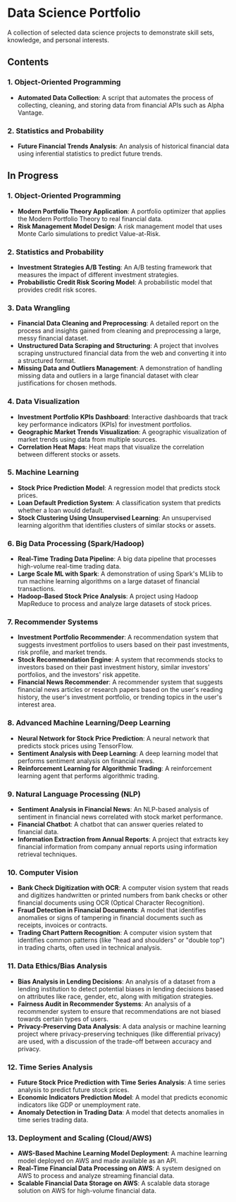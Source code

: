 # Data Science Portfolio
A collection of selected data science projects to demonstrate skill sets, knowledge, and personal interests.

## Contents
### 1. Object-Oriented Programming
- **Automated Data Collection**: A script that automates the process of collecting, cleaning, and storing data from financial APIs such as Alpha Vantage.

### 2. Statistics and Probability
- **Future Financial Trends Analysis**: An analysis of historical financial data using inferential statistics to predict future trends.
  
## In Progress

### 1. Object-Oriented Programming
- **Modern Portfolio Theory Application**: A portfolio optimizer that applies the Modern Portfolio Theory to real financial data.
- **Risk Management Model Design**: A risk management model that uses Monte Carlo simulations to predict Value-at-Risk.

### 2. Statistics and Probability
- **Investment Strategies A/B Testing**: An A/B testing framework that measures the impact of different investment strategies.
- **Probabilistic Credit Risk Scoring Model**: A probabilistic model that provides credit risk scores.

### 3. Data Wrangling
- **Financial Data Cleaning and Preprocessing**: A detailed report on the process and insights gained from cleaning and preprocessing a large, messy financial dataset.
- **Unstructured Data Scraping and Structuring**: A project that involves scraping unstructured financial data from the web and converting it into a structured format.
- **Missing Data and Outliers Management**: A demonstration of handling missing data and outliers in a large financial dataset with clear justifications for chosen methods.

### 4. Data Visualization
- **Investment Portfolio KPIs Dashboard**: Interactive dashboards that track key performance indicators (KPIs) for investment portfolios.
- **Geographic Market Trends Visualization**: A geographic visualization of market trends using data from multiple sources.
- **Correlation Heat Maps**: Heat maps that visualize the correlation between different stocks or assets.

### 5. Machine Learning
- **Stock Price Prediction Model**: A regression model that predicts stock prices.
- **Loan Default Prediction System**: A classification system that predicts whether a loan would default.
- **Stock Clustering Using Unsupervised Learning**: An unsupervised learning algorithm that identifies clusters of similar stocks or assets.

### 6. Big Data Processing (Spark/Hadoop)
- **Real-Time Trading Data Pipeline**: A big data pipeline that processes high-volume real-time trading data.
- **Large Scale ML with Spark**: A demonstration of using Spark's MLlib to run machine learning algorithms on a large dataset of financial transactions.
- **Hadoop-Based Stock Price Analysis**: A project using Hadoop MapReduce to process and analyze large datasets of stock prices.

### 7. Recommender Systems
- **Investment Portfolio Recommender**: A recommendation system that suggests investment portfolios to users based on their past investments, risk profile, and market trends.
- **Stock Recommendation Engine**: A system that recommends stocks to investors based on their past investment history, similar investors' portfolios, and the investors' risk appetite.
- **Financial News Recommender**: A recommender system that suggests financial news articles or research papers based on the user's reading history, the user's investment portfolio, or trending topics in the user's interest area.

### 8. Advanced Machine Learning/Deep Learning
- **Neural Network for Stock Price Prediction**: A neural network that predicts stock prices using TensorFlow.
- **Sentiment Analysis with Deep Learning**: A deep learning model that performs sentiment analysis on financial news.
- **Reinforcement Learning for Algorithmic Trading**: A reinforcement learning agent that performs algorithmic trading.

### 9. Natural Language Processing (NLP)
- **Sentiment Analysis in Financial News**: An NLP-based analysis of sentiment in financial news correlated with stock market performance.
- **Financial Chatbot**: A chatbot that can answer queries related to financial data.
- **Information Extraction from Annual Reports**: A project that extracts key financial information from company annual reports using information retrieval techniques.

### 10. Computer Vision
- **Bank Check Digitization with OCR**: A computer vision system that reads and digitizes handwritten or printed numbers from bank checks or other financial documents using OCR (Optical Character Recognition).
- **Fraud Detection in Financial Documents**: A model that identifies anomalies or signs of tampering in financial documents such as receipts, invoices or contracts.
- **Trading Chart Pattern Recognition**: A computer vision system that identifies common patterns (like "head and shoulders" or "double top") in trading charts, often used in technical analysis.

### 11. Data Ethics/Bias Analysis
- **Bias Analysis in Lending Decisions**: An analysis of a dataset from a lending institution to detect potential biases in lending decisions based on attributes like race, gender, etc, along with mitigation strategies.
- **Fairness Audit in Recommender Systems**: An analysis of a recommender system to ensure that recommendations are not biased towards certain types of users.
- **Privacy-Preserving Data Analysis**: A data analysis or machine learning project where privacy-preserving techniques (like differential privacy) are used, with a discussion of the trade-off between accuracy and privacy.

### 12. Time Series Analysis
- **Future Stock Price Prediction with Time Series Analysis**: A time series analysis to predict future stock prices.
- **Economic Indicators Prediction Model**: A model that predicts economic indicators like GDP or unemployment rate.
- **Anomaly Detection in Trading Data**: A model that detects anomalies in time series trading data.

### 13. Deployment and Scaling (Cloud/AWS)
- **AWS-Based Machine Learning Model Deployment**: A machine learning model deployed on AWS and made available as an API.
- **Real-Time Financial Data Processing on AWS**: A system designed on AWS to process and analyze streaming financial data.
- **Scalable Financial Data Storage on AWS**: A scalable data storage solution on AWS for high-volume financial data.
